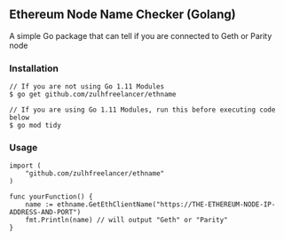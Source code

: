 ## Ethereum Node Name Checker (Golang)

A simple Go package that can tell if you are connected to Geth or Parity node

### Installation

```
// If you are not using Go 1.11 Modules
$ go get github.com/zulhfreelancer/ethname

// If you are using Go 1.11 Modules, run this before executing code below
$ go mod tidy
```

### Usage

```
import (
	"github.com/zulhfreelancer/ethname"
)

func yourFunction() {
    name := ethname.GetEthClientName("https://THE-ETHEREUM-NODE-IP-ADDRESS-AND-PORT")
	fmt.Println(name) // will output "Geth" or "Parity"
}
```
